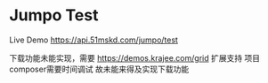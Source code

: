 Jumpo Test
============================

Live Demo https://api.51mskd.com/jumpo/test

下载功能未能实现，需要 https://demos.krajee.com/grid 扩展支持 项目composer需要时间调试 故未能来得及实现下载功能